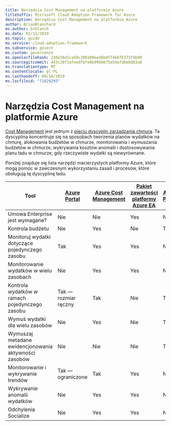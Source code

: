 ```yaml
---
title: Narzędzia Cost Management na platformie Azure
titleSuffix: Microsoft Cloud Adoption Framework for Azure
description: Narzędzia Cost Management na platformie Azure
author: BrianBlanchard
ms.author: brblanch
ms.date: 02/11/2019
ms.topic: guide
ms.service: cloud-adoption-framework
ms.subservice: govern
ms.custom: governance
ms.openlocfilehash: 230e36d1ca59c208109eedbbdf7466f6373f4b00
ms.sourcegitcommit: 443c28f3afeedfbfe8b9980875a54afdbebd83a8
ms.translationtype: MT
ms.contentlocale: pl-PL
ms.lasthandoff: 09/16/2019
ms.locfileid: "71029293"
---
```

# <a name="cost-management-tools-in-azure"></a>Narzędzia Cost Management na platformie Azure

[Cost Management](./index.md) jest jednym z [pięciu dyscyplin zarządzania chmurą](../governance-disciplines.md). Ta dyscyplina koncentruje się na sposobach tworzenia planów wydatków na chmurę, alokowania budżetów w chmurze, monitorowania i wymuszania budżetów w chmurze, wykrywania kosztów anomalii i dostosowywania planu ładu w chmurze, gdy rzeczywiste wydatki są niewyrównane.

Poniżej znajduje się lista narzędzi macierzystych platformy Azure, które mogą pomóc w zawczesnym wykorzystaniu zasad i procesów, które obsługują tę dyscyplinę ładu.

| Tool | [Azure Portal](https://azure.microsoft.com/features/azure-portal)  | [Azure Cost Management](https://docs.microsoft.com/azure/cost-management/overview-cost-mgt)  | [Pakiet zawartości platformy Azure EA](https://docs.microsoft.com/power-bi/service-connect-to-azure-enterprise)  | [Azure Policy](https://docs.microsoft.com/azure/governance/policy/overview) |
|---------|---------|---------|---------|---------|
|Umowa Enterprise jest wymagane?     | Nie         | Nie         | Yes         | Nie         |
|Kontrola budżetu     | Nie         | Yes         | Nie         | Tak         |
|Monitoruj wydatki dotyczące pojedynczego zasobu    | Tak         | Yes         | Yes         | Nie         |
|Monitorowanie wydatków w wielu zasobach    | Nie         | Yes        | Yes         | Nie         |
|Kontrola wydatków w ramach pojedynczego zasobu     | Tak — rozmiar ręczny         | Tak         | Nie         | Tak         |
|Wymuś wydatki dla wielu zasobów    | Nie         | Yes         | Nie         | Tak         |
|Wymuszaj metadane ewidencjonowania aktywności zasobów    | Nie         | Nie         | Nie         | Tak         |
|Monitorowanie i wykrywanie trendów     | Tak — ograniczone         | Tak        | Yes         | Nie         |
|Wykrywanie anomalii wydatków     | Nie         | Yes        | Yes         | Nie        |
|Odchylenia Socialize     | Nie        | Yes        | Yes        | Nie        |
